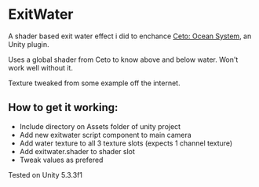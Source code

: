 # ExitWater

A shader based exit water effect i did to enchance [Ceto: Ocean System](https://www.assetstore.unity3d.com/en/#!/content/47203), an Unity plugin.

Uses a global shader from Ceto to know above and below water. Won't work well without it.

Texture tweaked from some example off the internet.

## How to get it working:

* Include directory on Assets folder of unity project
* Add new exitwater script component to main camera
* Add water texture to all 3 texture slots (expects 1 channel texture)
* Add exitwater.shader to shader slot
* Tweak values as prefered

Tested on Unity 5.3.3f1
